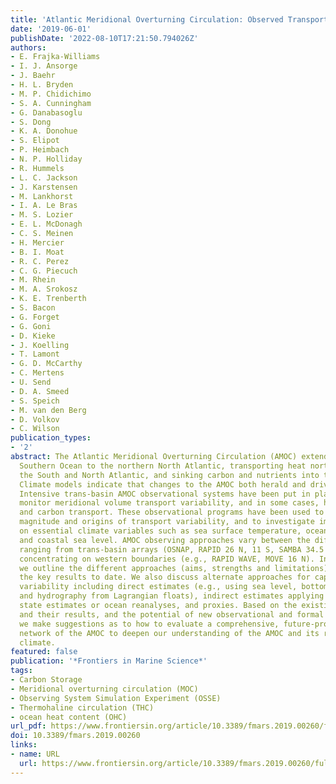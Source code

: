 ```yaml
---
title: 'Atlantic Meridional Overturning Circulation: Observed Transport and Variability'
date: '2019-06-01'
publishDate: '2022-08-10T17:21:50.794026Z'
authors:
- E. Frajka-Williams
- I. J. Ansorge
- J. Baehr
- H. L. Bryden
- M. P. Chidichimo
- S. A. Cunningham
- G. Danabasoglu
- S. Dong
- K. A. Donohue
- S. Elipot
- P. Heimbach
- N. P. Holliday
- R. Hummels
- L. C. Jackson
- J. Karstensen
- M. Lankhorst
- I. A. Le Bras
- M. S. Lozier
- E. L. McDonagh
- C. S. Meinen
- H. Mercier
- B. I. Moat
- R. C. Perez
- C. G. Piecuch
- M. Rhein
- M. A. Srokosz
- K. E. Trenberth
- S. Bacon
- G. Forget
- G. Goni
- D. Kieke
- J. Koelling
- T. Lamont
- G. D. McCarthy
- C. Mertens
- U. Send
- D. A. Smeed
- S. Speich
- M. van den Berg
- D. Volkov
- C. Wilson
publication_types:
- '2'
abstract: The Atlantic Meridional Overturning Circulation (AMOC) extends from the
  Southern Ocean to the northern North Atlantic, transporting heat northwards throughout
  the South and North Atlantic, and sinking carbon and nutrients into the deep ocean.
  Climate models indicate that changes to the AMOC both herald and drive climate shifts.
  Intensive trans-basin AMOC observational systems have been put in place to continuously
  monitor meridional volume transport variability, and in some cases, heat, freshwater
  and carbon transport. These observational programs have been used to diagnose the
  magnitude and origins of transport variability, and to investigate impacts of variability
  on essential climate variables such as sea surface temperature, ocean heat content
  and coastal sea level. AMOC observing approaches vary between the different systems,
  ranging from trans-basin arrays (OSNAP, RAPID 26 N, 11 S, SAMBA 34.5 N) to arrays
  concentrating on western boundaries (e.g., RAPID WAVE, MOVE 16 N). In this paper,
  we outline the different approaches (aims, strengths and limitations) and summarize
  the key results to date. We also discuss alternate approaches for capturing AMOC
  variability including direct estimates (e.g., using sea level, bottom pressure,
  and hydrography from Lagrangian floats), indirect estimates applying budgetary approaches,
  state estimates or ocean reanalyses, and proxies. Based on the existing observations
  and their results, and the potential of new observational and formal synthesis approaches,
  we make suggestions as to how to evaluate a comprehensive, future-proof observational
  network of the AMOC to deepen our understanding of the AMOC and its role in global
  climate.
featured: false
publication: '*Frontiers in Marine Science*'
tags:
- Carbon Storage
- Meridional overturning circulation (MOC)
- Observing System Simulation Experiment (OSSE)
- Thermohaline circulation (THC)
- ocean heat content (OHC)
url_pdf: https://www.frontiersin.org/article/10.3389/fmars.2019.00260/full
doi: 10.3389/fmars.2019.00260
links:
- name: URL
  url: https://www.frontiersin.org/article/10.3389/fmars.2019.00260/full
---
```


